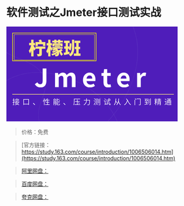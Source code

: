 # 软件测试之Jmeter接口测试实战

![img](../../../assets/study163/free/f5dd4ebafd0d4aafb91c166792355ae6.png)

> 价格：免费

> [官方链接：https://study.163.com/course/introduction/1006506014.htm](https://study.163.com/course/introduction/1006506014.htm)

> [阿里网盘：]()

> [百度网盘：]()

> [夸克网盘：]()
